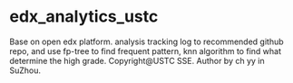 # edx_analytics_ustc
Base on open edx platform.
analysis tracking log to recommended github repo,
and use fp-tree to find frequent pattern,
knn algorithm to find what determine the high grade.
Copyright@USTC SSE.
Author by ch yy in SuZhou. 

